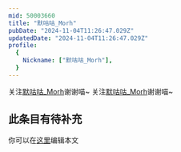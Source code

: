 ```yaml
---
mid: 50003660
title: "默咕咕_Morh"
pubDate: "2024-11-04T11:26:47.029Z"
updatedDate: "2024-11-04T11:26:47.029Z"
profile:
  {
    Nickname: ["默咕咕_Morh"],
  }
---
```


关注[默咕咕_Morh](https://space.bilibili.com/50003660)谢谢喵~ 关注[默咕咕_Morh](https://space.bilibili.com/50003660)谢谢喵~

## 此条目有待补充
你可以在[这里](https://github.com/Yuhanawa/VTuber.ICU-Content/edit/master/v/默咕咕_Morh/index.md)编辑本文
